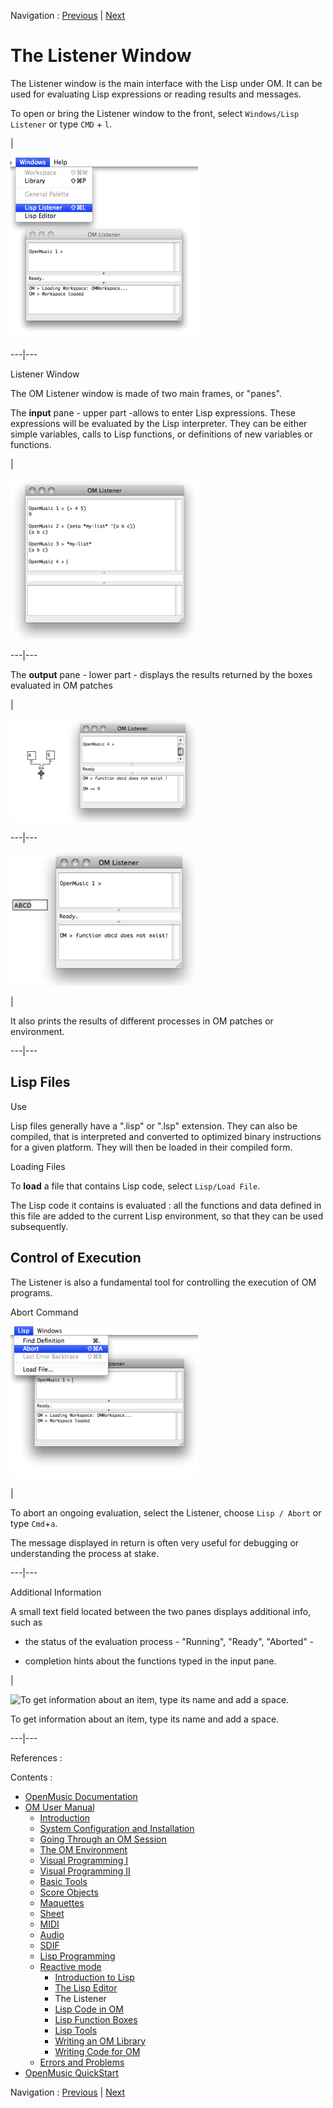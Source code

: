 
Navigation : [Previous](LispEditor "page précédente\(The Lisp
Editor\)") | [Next](LispInOM "Next\(Lisp Code in OM\)")


# The Listener Window

The Listener window is the main interface with the Lisp under OM. It can be
used for evaluating Lisp expressions or reading results and messages.

To open or bring the Listener window to the front, select `Windows/Lisp
Listener` or type `CMD` \+ `l`.

|

[![](../res/listener-open_1.png)](../res/listener-open.png "Cliquez pour
agrandir")  
  
---|---  
  
Listener Window

The OM Listener window is made of two main frames, or "panes".

The **input** pane - upper part -allows to enter Lisp expressions. These
expressions will be evaluated by the Lisp interpreter. They can be either
simple variables, calls to Lisp functions, or definitions of new variables or
functions.

|

[![](../res/listenerinput_1.png)](../res/listenerinput.png "Cliquez pour
agrandir")  
  
---|---  
  
The **output** pane - lower part - displays the results returned by the boxes
evaluated in OM patches

|

[![](../res/listenerprintresult_1.png)](../res/listenerprintresult.png
"Cliquez pour agrandir")  
  
---|---  
  
![](../res/listenerprintmessage.png)

|

It also prints the results of different processes in OM patches or
environment.  
  
---|---  
  
## Lisp Files

Use

Lisp files generally have a ".lisp" or ".lsp" extension. They can also be
compiled, that is interpreted and converted to optimized binary instructions
for a given platform. They will then be loaded in their compiled form.

Loading Files

To **load** a file that contains Lisp code, select `Lisp/Load File`.

The Lisp code it contains is evaluated : all the functions and data defined in
this file are added to the current Lisp environment, so that they can be used
subsequently.

## Control of Execution

The Listener is also a fundamental tool for controlling the execution of OM
programs.

Abort Command

[![](../res/lispAbort_1.png)](../res/lispAbort.png "Cliquez pour agrandir")

|

To abort an ongoing evaluation, select the Listener, choose `Lisp / Abort` or
type `Cmd`+`a`.

The message displayed in return is often very useful for debugging or
understanding the process at stake.  
  
---|---  
  
Additional Information

A small text field located between the two panes displays additional info,
such as

  * the status of the evaluation process - "Running", "Ready", "Aborted" -

  * completion hints about the functions typed in the  input pane.

|

![To get information about an item, type its name and add a
space.](../res/listenerinfo.png)

To get information about an item, type its name and add a space.  
  
---|---  
  
References :

Contents :

  * [OpenMusic Documentation](OM-Documentation)
  * [OM User Manual](OM-User-Manual)
    * [Introduction](00-Contents)
    * [System Configuration and Installation](Installation)
    * [Going Through an OM Session](Goingthrough)
    * [The OM Environment](Environment)
    * [Visual Programming I](BasicVisualProgramming)
    * [Visual Programming II](AdvancedVisualProgramming)
    * [Basic Tools](BasicObjects)
    * [Score Objects](ScoreObjects)
    * [Maquettes](Maquettes)
    * [Sheet](Sheet)
    * [MIDI](MIDI)
    * [Audio](Audio)
    * [SDIF](SDIF)
    * [Lisp Programming](Lisp)
    * [Reactive mode](Reactive)
      * [Introduction to Lisp](LispIntro)
      * [The Lisp Editor](LispEditor)
      * The Listener
      * [Lisp Code in OM](LispInOM)
      * [Lisp Function Boxes](LispFunctions)
      * [Lisp Tools](LowLevel)
      * [Writing an OM Library](LispUserLib)
      * [Writing Code for OM](LispForOM)
    * [Errors and Problems](errors)
  * [OpenMusic QuickStart](QuickStart-Chapters)

Navigation : [Previous](LispEditor "page précédente\(The Lisp
Editor\)") | [Next](LispInOM "Next\(Lisp Code in OM\)")

